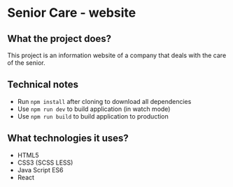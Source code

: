 # Senior Care - website

## What the project does?

This project is an information website of a company that deals with the care of the senior.

## Technical notes

- Run `npm install` after cloning to download all dependencies
- Use `npm run dev` to build application (in watch mode)
- Use `npm run build` to build application to production

## What technologies it uses?

- HTML5
- CSS3 (SCSS LESS)
- Java Script ES6
- React
